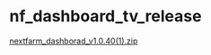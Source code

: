 # nf_dashboard_tv_release


[nextfarm_dashborad_v1.0.40(1).zip](https://github.com/user-attachments/files/16763485/nextfarm_dashborad_v1.0.40.1.zip)
